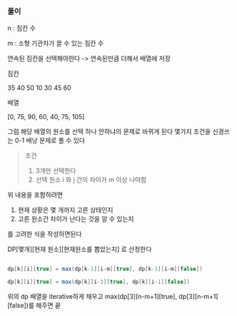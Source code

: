 ### 풀이

n : 짐칸 수  

m : 소형 기관차가 끌 수 있는 짐칸 수

연속된 짐칸을 선택해야한다 -> 연속된만큼 더해서 배열에 저장

짐칸

35 40 50 10 30 45 60

배열

[0, 75, 90, 60, 40, 75, 105]

그럼 해당 배열의 원소를 선택 하나 안하냐의 문제로 바뀌게 된다
몇가지 조건을 신경쓰는 0-1 배낭 문제로 풀 수 있다

> 조건
> 
> 1. 3개만 선택한다
> 2. 선택 원소 i 와 j 간의 차이가 m 이상 나야함

위 내용을 포함하려면 
1. 현재 상황은 몇 개까지 고른 상태인지
2. 고른 원소간 차이가 난다는 것을 알 수 있는지

를 고려한 식을 작성하면된다 


DP[몇개][현재 원소][현재원소를 뽑았는지] 로 산정한다

```java

dp[k][i][true] = max(dp[k-1][i-m][true], dp[k-1][i-m][false])

dp[k][i][true] = max(dp[k][i-1][true], dp[k][i-1][false])
```

위의 dp 배열을 iterative하게 채우고 
max(dp[3][n-m+1][true], dp[3][n-m+1][false])를 해주면 끝
